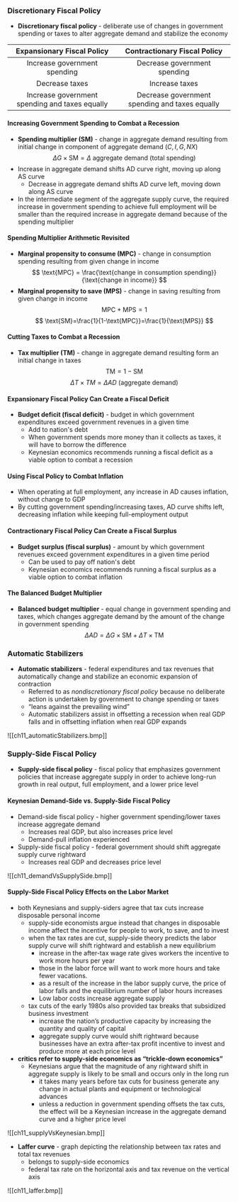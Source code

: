 ### Discretionary Fiscal Policy
- **Discretionary fiscal policy** - deliberate use of changes in government spending or taxes to alter aggregate demand and stabilize the economy

| Expansionary Fiscal Policy | Contractionary Fiscal Policy |
| :---: |:---:|
| Increase government spending | Decrease government spending |
| Decrease taxes | Increase taxes |
| Increase government spending and taxes equally | Decrease government spending and taxes equally |

#### Increasing Government Spending to Combat a Recession
- **Spending multiplier (SM)** - change in aggregate demand resulting from initial change in component of aggregate demand ($C,I,G,NX$)
$$
\Delta G \times \text{SM} = \Delta \text{ aggregate demand (total spending)}
$$
- Increase in aggregate demand shifts AD curve right, moving up along AS curve
	- Decrease in aggregate demand shifts AD curve left, moving down along AS curve
- In the intermediate segment of the aggregate supply curve, the required increase in government spending to achieve full employment will be smaller than the required increase in aggregate demand because of the spending multiplier

#### Spending Multiplier Arithmetic Revisited
- **Marginal propensity to consume (MPC)** - change in consumption spending resulting from given change in income
$$
\text{MPC} = \frac{\text{change in consumption spending}}{\text{change in income}}
$$
- **Marginal propensity to save (MPS)** - change in saving resulting from given change in income
$$
\text{MPC}+\text{MPS}=1
$$
$$
\text{SM}=\frac{1}{1-\text{MPC}}=\frac{1}{\text{MPS}}
$$

#### Cutting Taxes to Combat a Recession
- **Tax multiplier (TM)** - change in aggregate demand resulting form an initial change in taxes
$$
\text{TM}=1-\text{SM}
$$
$$
\Delta T\times TM=\Delta AD\text{ (aggregate demand)}
$$

#### Expansionary Fiscal Policy Can Create a Fiscal Deficit
- **Budget deficit (fiscal deficit)** -  budget in which government expenditures exceed government revenues in a given time 
	- Add to nation's debt
	- When government spends more money than it collects as taxes, it will have to borrow the difference
	- Keynesian economics recommends running a fiscal deficit as a viable option to combat a recession

#### Using Fiscal Policy to Combat Inflation
- When operating at full employment, any increase in AD causes inflation, without change to GDP
- By cutting government spending/increasing taxes, AD curve shifts left, decreasing inflation while keeping full-employment output

#### Contractionary Fiscal Policy Can Create a Fiscal Surplus
- **Budget surplus (fiscal surplus)** - amount by which government revenues exceed government expenditures in a given time period
	- Can be used to pay off nation's debt
	- Keynesian economics recommends running a fiscal surplus as a viable option to combat inflation

#### The Balanced Budget Multiplier
- **Balanced budget multiplier** - equal change in government spending and taxes, which changes aggregate demand by the amount of the change in government spending
$$
\Delta AD=\Delta G\times \text{SM}+\Delta T\times \text{TM}
$$

### Automatic Stabilizers
- **Automatic stabilizers** - federal expenditures and tax revenues that automatically change and stabilize an economic expansion of contraction
	- Referred to as *nondiscretionary fiscal policy* because no deliberate action is undertaken by government to change spending or taxes
	-  “leans against the prevailing wind”
	- Automatic stabilizers assist in offsetting a recession when real GDP falls and in offsetting inflation when real GDP expands

![[ch11_automaticStabilizers.bmp]]

### Supply-Side Fiscal Policy
- **Supply-side fiscal policy** - fiscal policy that emphasizes government policies that increase aggregate supply in order to achieve long-run growth in real output, full employment, and a lower price level

#### Keynesian Demand-Side vs. Supply-Side Fiscal Policy
- Demand-side fiscal policy - higher government spending/lower taxes increase aggregate demand
	- Increases real GDP, but also increases price level
	- Demand-pull inflation experienced
- Supply-side fiscal policy - federal government should shift aggregate supply curve rightward
	- Increases real GDP and decreases price level

![[ch11_demandVsSupplySide.bmp]]

#### Supply-Side Fiscal Policy Effects on the Labor Market 
- both Keynesians and supply-siders agree that tax cuts increase disposable personal income
	- supply-side economists argue instead that changes in disposable income affect the incentive for people to work, to save, and to invest
	- when the tax rates are cut, supply-side theory predicts the labor supply curve will shift rightward and establish a new equilibrium
		- increase in the after-tax wage rate gives workers the incentive to work more hours per year
		- those in the labor force will want to work more hours and take fewer vacations.
		- as a result of the increase in the labor supply curve, the price of labor falls and the equilibrium number of labor hours increases
		- Low labor costs increase aggregate supply
	- tax cuts of the early 1980s also provided tax breaks that subsidized business investment
		-  increase the nation’s productive capacity by increasing the quantity and quality of capital
		- aggregate supply curve would shift rightward because businesses have an extra after-tax profit incentive to invest and produce more at each price level
- **critics refer to supply-side economics as “trickle-down economics”**
	- Keynesians argue that the magnitude of any rightward shift in aggregate supply is likely to be small and occurs only in the long run
		- it takes many years before tax cuts for business generate any change in actual plants and equipment or technological advances
		- unless a reduction in government spending offsets the tax cuts, the effect will be a Keynesian increase in the aggregate demand curve and a higher price level

![[ch11_supplyVsKeynesian.bmp]]

- **Laffer curve** - graph depicting the relationship between tax rates and total tax revenues
	- belongs to supply-side economics
	- federal tax rate on the horizontal axis and tax revenue on the vertical axis

![[ch11_laffer.bmp]]